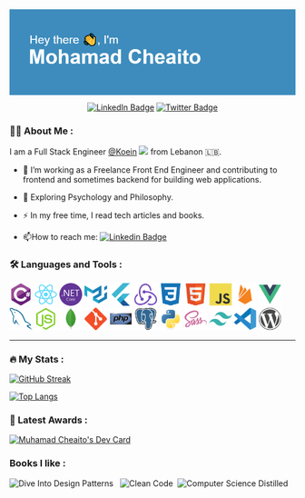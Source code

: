 <div id="header" align="center">
  <img src="/header.png"/>
</div>

<div id="badges" align="center" style="margin-top:10px;">
  <a href="https://www.linkedin.com/in/mohamad-cheaito-3718ab115" target="_blank">
  <img src="https://img.shields.io/badge/LinkedIn-blue?style=for-the-badge&logo=linkedin&logoColor=white" alt="LinkedIn Badge"/></a>
  <a href="https://twitter.com/mohamadch92">
  <img src="https://img.shields.io/badge/Twitter-blue?style=for-the-badge&logo=twitter&logoColor=white" alt="Twitter Badge"/></a>
</div>

### 👨‍💻 About Me :

I am a Full Stack Engineer <a href="https://www.koein.com/">@Koein</a> <img src="https://media.giphy.com/media/WUlplcMpOCEmTGBtBW/giphy.gif" width="30"> from Lebanon 🇱🇧.

- :telescope: I’m working as a Freelance Front End Engineer and contributing to frontend and sometimes backend for building web applications.

- :seedling: Exploring Psychology and Philosophy.

- :zap: In my free time, I read tech articles and books.

- :mailbox:How to reach me: [![Linkedin Badge](https://img.shields.io/badge/-Gmail-white?style=flat&logo=Gmail&logoColor=red)](mailto:cheaitomuhamad.92@gmail.com)

### :hammer_and_wrench: Languages and Tools :
<div>
  <img src="https://github.com/devicons/devicon/blob/master/icons/csharp/csharp-original.svg" title="Csharp" alt="Csharp" width="40" height="40"/>
  <img src="https://github.com/devicons/devicon/blob/master/icons/react/react-original.svg" title="React" alt="React" width="40" height="40"/>
  <img src="https://github.com/devicons/devicon/blob/master/icons/dotnetcore/dotnetcore-original.svg" title="DotnetCore" alt="DotnetCore" width="40" height="40"/>
  <img src="https://github.com/devicons/devicon/blob/master/icons/materialui/materialui-original.svg" title="Material UI" alt="Material UI" width="40" height="40"/>
  <img src="https://github.com/devicons/devicon/blob/master/icons/flutter/flutter-original.svg" title="Flutter" alt="Flutter" width="40" height="40"/>
  <img src="https://github.com/devicons/devicon/blob/master/icons/redux/redux-original.svg" title="Redux" alt="Redux " width="40" height="40"/>
  <img src="https://github.com/devicons/devicon/blob/master/icons/css3/css3-plain.svg"  title="CSS3" alt="CSS" width="40" height="40"/>
  <img src="https://github.com/devicons/devicon/blob/master/icons/html5/html5-original.svg" title="HTML5" alt="HTML" width="40" height="40"/>
  <img src="https://github.com/devicons/devicon/blob/master/icons/javascript/javascript-original.svg" title="JavaScript" alt="JavaScript" width="40" height="40"/>
  <img src="https://github.com/devicons/devicon/blob/master/icons/firebase/firebase-plain.svg" title="Firebase" alt="Firebase" width="40" height="40"/>
  <img src="https://github.com/devicons/devicon/blob/master/icons/vuejs/vuejs-original.svg" title="Vue"  alt="Vue" width="40" height="40"/>
  <img src="https://github.com/devicons/devicon/blob/master/icons/mysql/mysql-original.svg" title="MySQL"  alt="MySQL" width="40" height="40"/>
  <img src="https://github.com/devicons/devicon/blob/master/icons/nodejs/nodejs-original.svg" title="NodeJS" alt="NodeJS" width="40" height="40"/>
  <img src="https://github.com/devicons/devicon/blob/master/icons/mongodb/mongodb-original.svg" title="MongoDB" alt="MongoDB" width="40" height="40"/>
  <img src="https://github.com/devicons/devicon/blob/master/icons/git/git-original.svg" title="Git" alt="Git" width="40" height="40"/>
  <img src="https://github.com/devicons/devicon/blob/master/icons/php/php-original.svg" title="PHP" alt="PHP" width="40" height="40"/>
  <img src="https://github.com/devicons/devicon/blob/master/icons/postgresql/postgresql-original.svg" title="postgres" alt="postgres" width="40" height="40"/>
  <img src="https://github.com/devicons/devicon/blob/master/icons/python/python-original.svg" title="Python" alt="Python" width="40" height="40"/> 
  <img src="https://github.com/devicons/devicon/blob/master/icons/sass/sass-original.svg" title="SASS" alt="SASS" width="40" height="40"/>
  <img src="https://github.com/devicons/devicon/blob/master/icons/tailwindcss/tailwindcss-plain.svg" title="TailwindCSS" alt="TailwindCSS" width="40" height="40"/>
  <img src="https://github.com/devicons/devicon/blob/master/icons/vscode/vscode-original.svg" title="Vscode" alt="Vscode" width="40" height="40"/>
  <img src="https://github.com/devicons/devicon/blob/master/icons/wordpress/wordpress-plain.svg" title="Wordpress" alt="Wordpress" width="40" height="40"/>
</div>

---
### :fire: My Stats :
[![GitHub Streak](http://github-readme-streak-stats.herokuapp.com?user=muhamadcheaito&theme=dark&background=000000)](https://git.io/streak-stats)

[![Top Langs](https://github-readme-stats.vercel.app/api/top-langs/?username=muhamadcheaito&layout=compact&theme=vision-friendly-dark)](https://github.com/anuraghazra/github-readme-stats)

### 🥇 Latest Awards :
<a href="https://app.daily.dev/muhamadcheaito"><img src="https://api.daily.dev/devcards/bb0b0d7a387748e093b3c79c82442654.png?r=8gi" width="300" alt="Muhamad Cheaito's Dev Card"/></a>

### Books I like :
<div>
  <img src="https://i.gr-assets.com/images/S/compressed.photo.goodreads.com/books/1543945452l/43125355._SY475_.jpg" title="Dive Into Design Patterns" alt="Dive Into Design Patterns" height="" width="200px" height="290px"/> &nbsp;
  <img src="https://images-na.ssl-images-amazon.com/images/I/41xShlnTZTL._SX218_BO1,204,203,200_QL40_FMwebp_.jpg" title="Clean Code" alt="Clean Code"/>&nbsp;
  <img src="https://m.media-amazon.com/images/P/0997316004.01._SCLZZZZZZZ_SX500_.jpg" title="Computer Science Distilled" alt="Computer Science Distilled" width="200px" height="290px"/>
</div>
